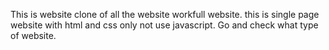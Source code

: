 This is website clone of all the website workfull website.
this is single page website with html and css only not use javascript.
Go and check what type of website.
